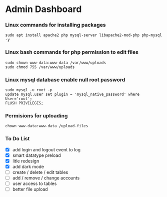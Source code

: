 # Admin Dashboard

### Linux commands for installing packages
```
sudo apt install apache2 php mysql-server libapache2-mod-php php-mysql -y
```

### Linux bash commands for php permission to edit files
```
sudo chown www-data:www-data /var/www/uploads
sudo chmod 755 /var/www/uploads
```

### Linux mysql database enable null root password
```
sudo mysql -u root -p
update mysql.user set plugin = 'mysql_native_password' where User='root';
FLUSH PRIVILEGES;
```

### Permisions for uploading
```
chown www-data:www-data /upload-files
```

### To Do List
- [x] add login and logout event to log
- [x] smart datatype preload
- [x] litle redesign
- [x] add dark mode
- [ ] create / delete / edit tables
- [ ] add / remove / change  accounts
- [ ] user access to tables
- [ ] better file upload
